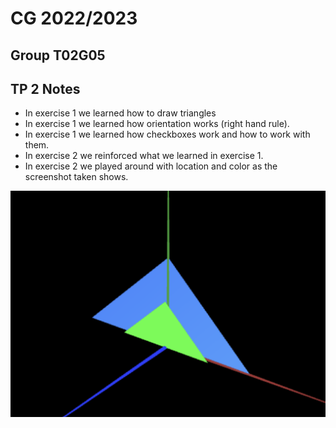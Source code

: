 # CG 2022/2023

## Group T02G05

## TP 2 Notes

- In exercise 1 we learned how to draw triangles
- In exercise 1 we learned  how orientation works (right hand rule). 
- In exercise 1 we learned how checkboxes work and how to work with them.
- In exercise 2 we reinforced what we learned in exercise 1.
- In exercise 2 we played around with location and color as the screenshot taken shows.

![Screenshot 1](screenshots/CG-t02g05-tp1-1.png)
